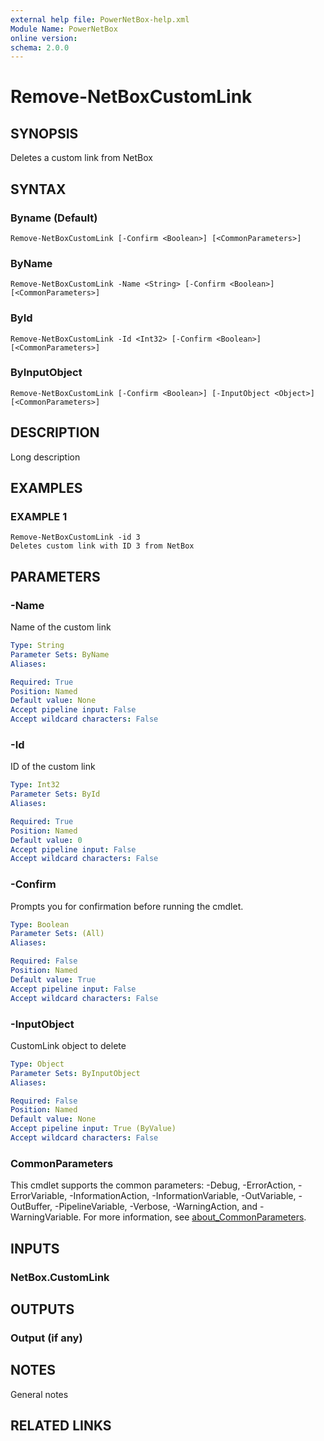 ```yaml
---
external help file: PowerNetBox-help.xml
Module Name: PowerNetBox
online version:
schema: 2.0.0
---
```


# Remove-NetBoxCustomLink

## SYNOPSIS
Deletes a custom link from NetBox

## SYNTAX

### Byname (Default)
```
Remove-NetBoxCustomLink [-Confirm <Boolean>] [<CommonParameters>]
```

### ByName
```
Remove-NetBoxCustomLink -Name <String> [-Confirm <Boolean>] [<CommonParameters>]
```

### ById
```
Remove-NetBoxCustomLink -Id <Int32> [-Confirm <Boolean>] [<CommonParameters>]
```

### ByInputObject
```
Remove-NetBoxCustomLink [-Confirm <Boolean>] [-InputObject <Object>] [<CommonParameters>]
```

## DESCRIPTION
Long description

## EXAMPLES

### EXAMPLE 1
```
Remove-NetBoxCustomLink -id 3
Deletes custom link with ID 3 from NetBox
```

## PARAMETERS

### -Name
Name of the custom link

```yaml
Type: String
Parameter Sets: ByName
Aliases:

Required: True
Position: Named
Default value: None
Accept pipeline input: False
Accept wildcard characters: False
```

### -Id
ID of the custom link

```yaml
Type: Int32
Parameter Sets: ById
Aliases:

Required: True
Position: Named
Default value: 0
Accept pipeline input: False
Accept wildcard characters: False
```

### -Confirm
Prompts you for confirmation before running the cmdlet.

```yaml
Type: Boolean
Parameter Sets: (All)
Aliases:

Required: False
Position: Named
Default value: True
Accept pipeline input: False
Accept wildcard characters: False
```

### -InputObject
CustomLink object to delete

```yaml
Type: Object
Parameter Sets: ByInputObject
Aliases:

Required: False
Position: Named
Default value: None
Accept pipeline input: True (ByValue)
Accept wildcard characters: False
```

### CommonParameters
This cmdlet supports the common parameters: -Debug, -ErrorAction, -ErrorVariable, -InformationAction, -InformationVariable, -OutVariable, -OutBuffer, -PipelineVariable, -Verbose, -WarningAction, and -WarningVariable. For more information, see [about_CommonParameters](http://go.microsoft.com/fwlink/?LinkID=113216).

## INPUTS

### NetBox.CustomLink
## OUTPUTS

### Output (if any)
## NOTES
General notes

## RELATED LINKS
